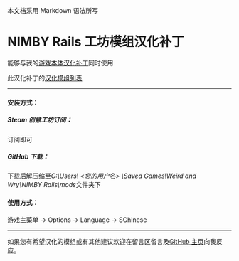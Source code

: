 本文档采用 Markdown 语法所写

# NIMBY Rails 工坊模组汉化补丁

能够与我的[游戏本体汉化补丁](https://github.com/middlewhite/NIMBYRails-ChineseLanguage)同时使用

此汉化补丁的[汉化模组列表](https://github.com/middlewhite/NIMBYRails-ChineseMod/projects/1)

---

#### 安装方式：

##### Steam 创意工坊订阅：

订阅即可

##### GitHub 下载：

下载后解压缩至*C:\Users\ <您的用户名> \Saved Games\Weird and Wry\NIMBY Rails\mods*文件夹下

#### 使用方式：

游戏主菜单 -> Options -> Language -> SChinese

---

如果您有希望汉化的模组或有其他建议欢迎在留言区留言及[GitHub 主页](https://github.com/middlewhite/NIMBYRails-ChineseMod "GitHub主页")向我反应。
